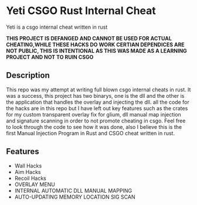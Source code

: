 # Yeti CSGO Rust Internal Cheat

Yeti is a csgo internal cheat written in rust

**THIS PROJECT IS DEFANGED AND CANNOT BE USED FOR ACTUAL CHEATING,WHILE THESE HACKS DO WORK CERTIAN DEPENDICES ARE NOT PUBLIC, THIS IS INTENTIONAL AS THIS WAS MADE AS A LEARNING PROJECT AND NOT TO RUIN CSGO**

## Description
This repo was my attempt at writing full blown csgo internal cheats in rust. It was a success, this project has two binarys, one is the dll and the other is the application that handles the overlay and injecting the dll. all the code for the hacks are in this repo but I have left out key features such as the crates for my custom transparent overlay fix for glium, dll manual map injection and signature scanning in order to not promote cheating in csgo. Feel free to look through the code to see how it was done, also I believe this is the first Manual Injection Program in Rust and CSGO cheat written in rust.

## Features
 - Wall Hacks
 - Aim Hacks
 - Recoil Hacks
 - OVERLAY MENU
 - INTERNAL AUTOMATIC DLL MANUAL MAPPING 
 - AUTO-UPDATING MEMORY LOCATION SIG SCAN


